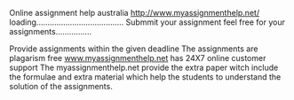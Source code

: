 Online assignment help australia 
http://www.myassignmenthelp.net/
loading.......................................
Submmit your assignment
feel free for your assignments................

Provide assignments within the given deadline
The assignments are plagarism free
www.myassignmenthelp.net has 24X7 online customer support
The myassignmenthelp.net provide the extra paper witch include the formulae and extra material which help the students to understand the
solution of the assignments.
